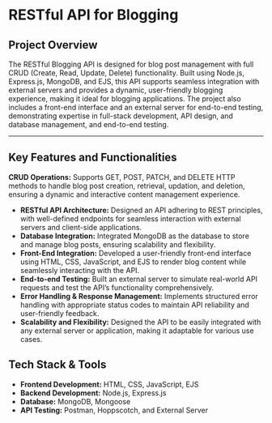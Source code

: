# RESTful API for Blogging

## Project Overview
The RESTful Blogging API is designed for blog post management with full CRUD (Create, Read, Update, Delete) functionality. Built using Node.js, Express.js, MongoDB, and EJS, this API supports seamless integration with external servers and provides a dynamic, user-friendly blogging experience, making it ideal for blogging applications. The project also includes a front-end interface and an external server for end-to-end testing, demonstrating expertise in full-stack development, API design, and database management, and end-to-end testing.

---
## Key Features and Functionalities
 **CRUD Operations:** Supports GET, POST, PATCH, and DELETE HTTP methods to handle blog post creation, retrieval, updation, and deletion, ensuring a dynamic and interactive content management experience.
- **RESTful API Architecture:** Designed an API adhering to REST principles, with well-defined endpoints for seamless interaction with external servers and client-side applications.
- **Database Integration:** Integrated MongoDB as the database to store and manage blog posts, ensuring scalability and flexibility.
- **Front-End Integration:** Developed a user-friendly front-end interface using HTML, CSS, JavaScript, and EJS to render blog content while seamlessly interacting with the API.
- **End-to-end Testing:** Built an external server to simulate real-world API requests and test the API’s functionality comprehensively.
- **Error Handling & Response Management:** Implements structured error handling with appropriate status codes to maintain API reliability and user-friendly feedback.
- **Scalability and Flexibility:** Designed the API to be easily integrated with any external server or application, making it adaptable for various use cases.

## Tech Stack & Tools
- **Frontend Development:** HTML, CSS, JavaScript, EJS
- **Backend Development:** Node.js, Express.js
- **Database:** MongoDB, Mongoose
- **API Testing:** Postman, Hoppscotch, and External Server
